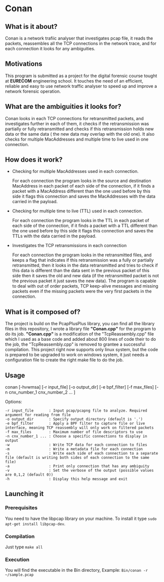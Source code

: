 # Conan

## What is it about?
Conan is a network trafiic analyser that investigates pcap file, it reads the packets, reassembles all the TCP connections in the network trace, and for each connection it looks for any ambiguities.

## Motivations
This program is submitted as a project for the digital forensic course tought at **EURECOM** engineering school. It touches the need of an efficient, reliable and easy to use network traffic analyser to speed up and improve a network forensic operation. 

## What are the ambiguities it looks for?
Conan looks in each TCP connections for retransmitted packets, and investigates further in each of them, it checks if the retransmission was partially or fully retransmitted and checks if this retransmission holds new data or the same data ( the new data may overlap with the old one). It also checks for multiple MacAddresses and multiple time to live used in one connection. 

## How does it work?
* Checking for multiple MacAddresses used in each connection.
    
    For each connection the program looks in the source and destination MacAddress in each packet of each side of the connection, if it finds a packet with a MacAddress different than the one used before by this side it flags this connection and saves the MacAddresses with the data carried in the payload.
* Checking for multiple time to live (TTL) used in each connection.

    For each connection the program looks in the TTL in each packet of each side of the connection, if it finds a packet with a TTL different than the one used before by this side it flags this connection and saves the TTLs with the data carried in the payload.
* Investigates the TCP retransmissions in each connection

    For each connection the program looks in the retransmitted files, and keeps a flag that indicates if this retransmission was a fully or partially retransmitted, then it looks in the data retransmitted and tries to check if this data is different than the data sent in the previous packet of this side then it saves the old and new data (if the retransmitted packet is not the previous packet it just saves the new data).
    The program is capable to deal with out of order packets, TCP keep-alive messages and missing packets even if the missing packets were the very first packets in the connection.

## What is it composed of?
The project is build on the PcapPlusPlus library, you can find all the library files in this repository, I wrote a library file **"Conan.cpp"** for the program to do its job. **"Conan.cpp"** is a modification of the "TcpReassembly.cpp" file which I used as a base code and added about 800 lines of code their to do the job, the "TcpReassembly.cpp" is removed to grantee a successful compilation. This project right now supports only linux system, but the code is prepared to be upgraded to work on windows system, it just needs a configuration file to create the right make file to do the job.   

## Usage

conan [-hvwmsa] [-r input_file] [-o output_dir] [-e bpf_filter] [-f max_files] [-n cnx_number_1 cnx_number_2 ... ]

Options:

    -r input_file       : Input pcap/pcapng file to analyze. Required argument for reading from file
    -o output_dir       : Specify output directory (default is '.')
    -e bpf_filter       : Apply a BPF filter to capture file or live interface, meaning TCP reassembly will only work on filtered packets
    -f max_files        : Maximum number of file descriptors to use
    -n cnx_number_1 ... : Choose a specific connections to display in output 
    -w                  : Write TCP data for each connection to files 
    -m                  : Write a metadata file for each connection
    -s                  : Write each side of each connection to a separate file (default is writing both sides of each connection to the same file)
    -a                  : Print only connection that has any ambiguity
    -v                  : Set the verbose of the output (possible values are 0,1,2 (default 0))
    -h                  : Display this help message and exit

## Launching it

### Prerequisites 
You need to have the libpcap library on your machine. To install it type `sudo apt-get install libpcap-dev`.
### Compilation
Just type `make all`
### Execution
You will find the executable in the Bin directory, Example: `Bin/conan -r ~/sample.pcap` 
